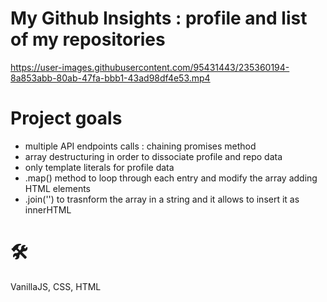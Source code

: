 # My Github Insights : profile and list of my repositories
https://user-images.githubusercontent.com/95431443/235360194-8a853abb-80ab-47fa-bbb1-43ad98df4e53.mp4

# Project goals
- multiple API endpoints calls : chaining promises method
- array destructuring in order to dissociate profile and repo data
- only template literals for profile data
- .map() method to loop through each entry and modify the array adding HTML elements
- .join('') to trasnform the array in a string and it allows to insert it as innerHTML

# 🛠️
VanillaJS, CSS, HTML
